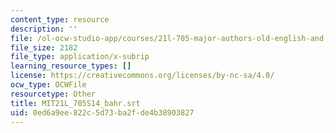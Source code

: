 ```yaml
---
content_type: resource
description: ''
file: /ol-ocw-studio-app/courses/21l-705-major-authors-old-english-and-beowulf-spring-2014/0ed6a9ee822c5d73ba2fde4b38903827_MIT21L_705S14_bahr.vtt
file_size: 2182
file_type: application/x-subrip
learning_resource_types: []
license: https://creativecommons.org/licenses/by-nc-sa/4.0/
ocw_type: OCWFile
resourcetype: Other
title: MIT21L_705S14_bahr.srt
uid: 0ed6a9ee-822c-5d73-ba2f-de4b38903827
---
```

